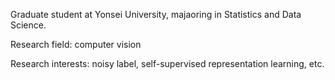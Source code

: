 Graduate student at Yonsei University, majaoring in Statistics and Data Science.

Research field: computer vision

Research interests: noisy label, self-supervised representation learning, etc.

<!---
NanoPyro/NanoPyro is a ✨ special ✨ repository because its `README.md` (this file) appears on your GitHub profile.
You can click the Preview link to take a look at your changes.
--->
